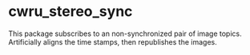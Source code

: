 # cwru_stereo_sync
This package subscribes to an non-synchronized pair of image topics. Artificially aligns the time stamps, then republishes the images.
